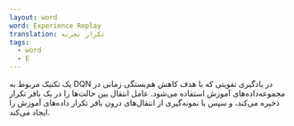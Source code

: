 ```yaml
---
layout: word
word: Experience Replay
translation: تکرار تجربه
tags:
  - word
  - E
---
```

یک تکنیک مربوط به ‌DQN در یادگیری تقویتی که با هدف کاهش هم‌بستگی زمانی در مجموعه‌داده‌های آموزش استفاده می‌شود. عامل انتقال بین حالت‌ها را در یک بافر تکرار ذخیره می‌کند، و سپس با نمونه‌گیری از انتقال‌های درون بافر تکرار داده‌های آموزش را ایجاد می‌کند.